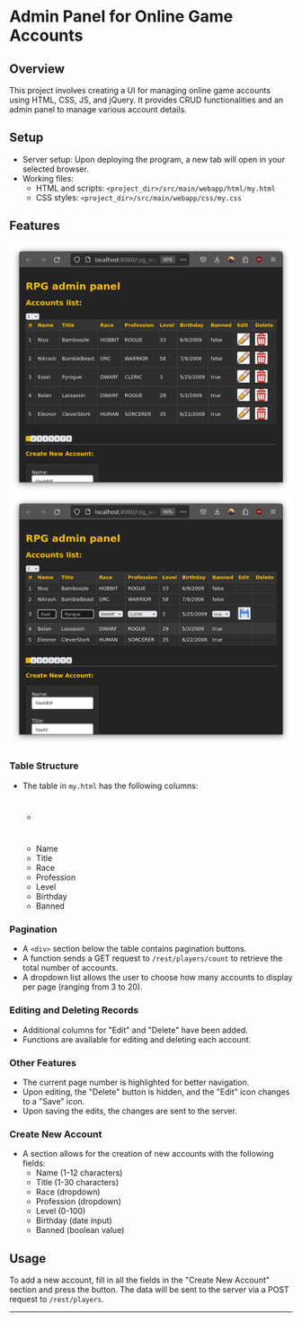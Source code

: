 # Admin Panel for Online Game Accounts

## Overview
This project involves creating a UI for managing online game accounts using HTML, CSS, JS, and jQuery. It provides CRUD functionalities and an admin panel to manage various account details.


## Setup
- Server setup: Upon deploying the program, a new tab will open in your selected browser.
- Working files:
    - HTML and scripts: `<project_dir>/src/main/webapp/html/my.html`
    - CSS styles: `<project_dir>/src/main/webapp/css/my.css`

## Features
![img](https://github.com/aleos-dev/module3-miniPRJ-frontend/blob/master/assets/img_2.png?raw=true)
![img](https://github.com/aleos-dev/module3-miniPRJ-frontend/blob/master/assets/img_1.png?raw=true)

### Table Structure
- The table in `my.html` has the following columns:
    - #
    - Name
    - Title
    - Race
    - Profession
    - Level
    - Birthday
    - Banned

### Pagination
- A `<div>` section below the table contains pagination buttons.
- A function sends a GET request to `/rest/players/count` to retrieve the total number of accounts.
- A dropdown list allows the user to choose how many accounts to display per page (ranging from 3 to 20).

### Editing and Deleting Records
- Additional columns for "Edit" and "Delete" have been added.
- Functions are available for editing and deleting each account.

### Other Features
- The current page number is highlighted for better navigation.
- Upon editing, the "Delete" button is hidden, and the "Edit" icon changes to a "Save" icon.
- Upon saving the edits, the changes are sent to the server.

### Create New Account
- A section allows for the creation of new accounts with the following fields:
    - Name (1-12 characters)
    - Title (1-30 characters)
    - Race (dropdown)
    - Profession (dropdown)
    - Level (0-100)
    - Birthday (date input)
    - Banned (boolean value)
  
## Usage
To add a new account, fill in all the fields in the "Create New Account" section and press the button. The data will be sent to the server via a POST request to `/rest/players`.

---
